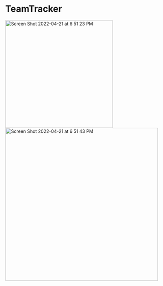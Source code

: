 # TeamTracker

<img width="337" alt="Screen Shot 2022-04-21 at 6 51 23 PM" src="https://user-images.githubusercontent.com/101033224/164581054-68d0a05a-7cb1-4c42-9973-a17209fbaa3d.png">

<img width="479" alt="Screen Shot 2022-04-21 at 6 51 43 PM" src="https://user-images.githubusercontent.com/101033224/164581117-b65527d1-afd2-4b0c-ad8f-d66da5a6341a.png">

